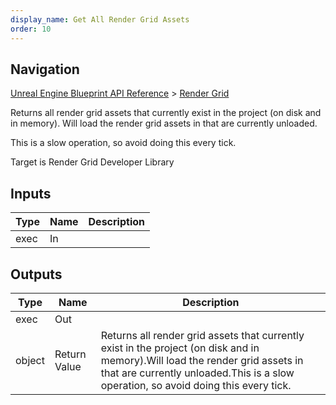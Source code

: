 ```yaml
---
display_name: Get All Render Grid Assets
order: 10
---
```

## Navigation

[Unreal Engine Blueprint API Reference](https://dev.epicgames.com/documentation/en-us/unreal-engine/BlueprintAPI) > [Render Grid](https://dev.epicgames.com/documentation/en-us/unreal-engine/BlueprintAPI/RenderGrid)

Returns all render grid assets that currently exist in the project (on disk and in memory).
Will load the render grid assets in that are currently unloaded.

This is a slow operation, so avoid doing this every tick.

Target is Render Grid Developer Library

## Inputs

| Type | Name | Description |
| --- | --- | --- |
| exec | In |  |

## Outputs

| Type | Name | Description |
| --- | --- | --- |
| exec | Out |  |
| object | Return Value | Returns all render grid assets that currently exist in the project (on disk and in memory).Will load the render grid assets in that are currently unloaded.This is a slow operation, so avoid doing this every tick. |
